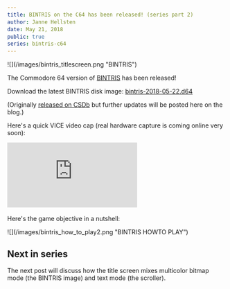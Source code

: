 ```yaml
---
title: BINTRIS on the C64 has been released! (series part 2)
author: Janne Hellsten
date: May 21, 2018
public: true
series: bintris-c64
---
```


<div class="screenshotMax">
![](/images/bintris_titlescreen.png "BINTRIS")
</div>

The Commodore 64 version of [BINTRIS][bintris] has been released!

Download the latest BINTRIS disk image: [bintris-2018-05-22.d64](/files/bintris-2018-05-22.d64)

(Originally [released on CSDb](http://csdb.dk/release/index.php?id=164874) but further updates will be posted here on the blog.)

Here's a quick VICE video cap (real hardware capture is coming online very soon):

<div class="youtube">
<iframe class="video" src="https://www.youtube.com/embed/XRdg8u9umHo?rel=0&amp;controls=1&amp;showinfo=0" frameborder="0" allow="autoplay; encrypted-media" allowfullscreen></iframe></div>

Here's the game objective in a nutshell:

<div class="screenshotMax">
![](/images/bintris_how_to_play2.png "BINTRIS HOWTO PLAY")
</div>

Next in series
--------------

The next post will discuss how the title screen mixes multicolor bitmap mode (the BINTRIS image) and text mode (the scroller).

[bintris]: http://nurpax.com/bintris
